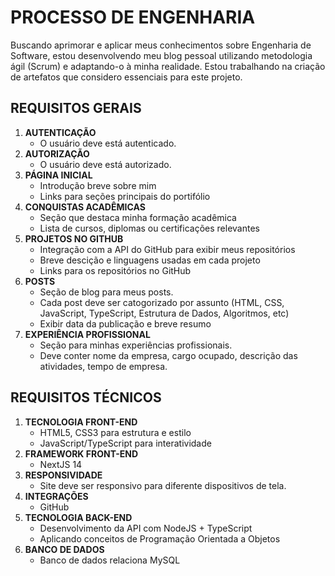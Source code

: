 # PROCESSO DE ENGENHARIA
<p>Buscando aprimorar e aplicar meus conhecimentos sobre Engenharia de Software, estou desenvolvendo meu blog pessoal utilizando metodologia ágil (Scrum) e adaptando-o à minha realidade. Estou trabalhando na criação de artefatos que considero essenciais para este projeto. </p>

## REQUISITOS GERAIS
<ol>
    <li><strong>AUTENTICAÇÃO</strong>
        <ul>
            <li>O usuário deve está autenticado.</li>
        </ul>
    </li>
    <li><strong>AUTORIZAÇÃO</strong>
        <ul>
            <li>O usuário deve está autorizado.</li>
        </ul>
    </li>
    <li><strong>PÁGINA INICIAL</strong>
        <ul>
            <li>Introdução breve sobre mim</li>
            <li>Links para seções principais do portifólio</li>
        </ul>
    </li>
    <li><strong>CONQUISTAS ACADÊMICAS</strong>
        <ul>
            <li>Seção que destaca minha formação acadêmica</li>
            <li>Lista de cursos, diplomas ou certificações relevantes</li>
        </ul></li>
    <li><strong>PROJETOS NO GITHUB</strong>
        <ul>
            <li>Integração com a API do GitHub para exibir meus repositórios</li>
            <li>Breve descição e linguagens usadas em cada projeto</li>
            <li>Links para os repositórios no GitHub</li>
        </ul>
    </li>
    <li><strong>POSTS</strong>
        <ul>
            <li>Seção de blog para meus posts.</li>
            <li>Cada post deve ser catogorizado por assunto (HTML, CSS, JavaScript, TypeScript, Estrutura de Dados, Algoritmos, etc)</li>
            <li>Exibir data da publicação e breve resumo</li>
        </ul>
    </li>
    <li><strong>EXPERIÊNCIA PROFISSIONAL</strong>
        <ul>
            <li>Seção para minhas experiências profissionais.</li>
            <li>Deve conter nome da empresa, cargo ocupado, descrição das atividades, tempo de empresa.</li>
        </ul>
    </li>
</ol>

## REQUISITOS TÉCNICOS
<ol>
    <li><strong>TECNOLOGIA FRONT-END</strong>
        <ul>
            <li>HTML5, CSS3 para estrutura e estilo</li>
            <li>JavaScript/TypeScript para interatividade</li>
        </ul>
    </li>
    <li><strong>FRAMEWORK FRONT-END</strong>
        <ul>
            <li>NextJS 14</li>
        </ul>
    </li>
    <li><strong>RESPONSIVIDADE</strong>
        <ul>
            <li>Site deve ser responsivo para diferente dispositivos de tela.</li>
        </ul>
    </li>
    <li><strong>INTEGRAÇÕES</strong>
        <ul>
            <li>GitHub</li>
        </ul>
    </li>
    <li><strong>TECNOLOGIA BACK-END</strong>
        <ul>
            <li>Desenvolvimento da API com NodeJS + TypeScript</li>
            <li>Aplicando conceitos de Programação Orientada a Objetos</li>
        </ul>
    </li>
    <li><strong>BANCO DE DADOS</strong>
        <ul>
            <li>Banco de dados relaciona MySQL</li>
        </ul>
    </li>
</ol>